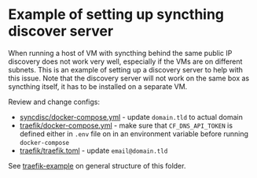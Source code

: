 # Example of setting up syncthing discover server

When running a host of VM with syncthing behind the same public IP discovery does not work very well, especially if the VMs are on different subnets. This is an example of setting up a discovery server to help with this issue. Note that the discovery server will not work on the same box as syncthing itself, it has to be installed on a separate VM.

Review and change configs:

* [syncdisc/docker-compose.yml](traefik/docker-compose.yml) - update `domain.tld` to actual domain
* [traefik/docker-compose.yml](traefik/docker-compose.yml) - make sure that `CF_DNS_API_TOKEN` is defined either in `.env` file on in an environment variable before running `docker-compose`
* [traefik/traefik.toml](traefik/traefik.toml) - update `email@domain.tld`

See [traefik-example](https://github.com/WoleryGarden/homelab_archives/tree/main/traefik-example) on general structure of this folder.
